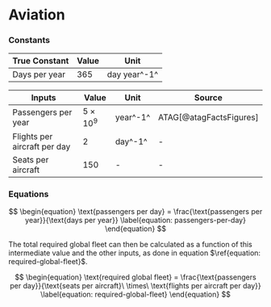 # Aviation

### Constants

| True Constant | Value |Unit |
| ---- | ---- | --|
| Days per year | 365 | day year^-1^ |

| Inputs | Value | Unit |Source |
| ------ | ---- | ------ | --|
| Passengers per year | $5\times 10^9$ | year^-1^ | ATAG[@atagFactsFigures]|
| Flights per aircraft per day| 2 | day^-1^| - |
| Seats per aircraft| 150 | - | - |


### Equations

$$
\begin{equation}
\text{passengers per day} = \frac{\text{passengers per year}}{\text{days per year}}
\label{equation: passengers-per-day}
\end{equation}
$$

The total required global fleet can then be calculated as a function of this intermediate value and the other inputs, as done in equation $\ref{equation: required-global-fleet}$.

$$
\begin{equation}
\text{required global fleet} = \frac{\text{passengers per day}}{\text{seats per aircraft}\ \times\ \text{flights per aircraft per day}}
\label{equation: required-global-fleet}
\end{equation}
$$

[ATAG]: [@atagFactsFigures]
